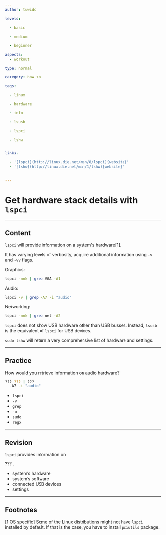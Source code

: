 ```yaml
---
author: tuwidc

levels:

  - basic

  - medium

  - beginner

aspects:
  - workout

type: normal

category: how to

tags:

  - linux

  - hardware

  - info

  - lsusb

  - lspci

  - lshw


links:

  - '[lspci](http://linux.die.net/man/8/lspci){website}'
  - '[lshw](http://linux.die.net/man/1/lshw){website}'


---
```


# Get hardware stack details with `lspci`

---
## Content

`lspci` will provide information on a system's hardware[1].
 
It has varying levels of verbosity, acquire additional information using `-v` and `-vv` flags.

Graphics:
```bash
lspci -nnk | grep VGA -A1
```
Audio:
```bash
lspci -v | grep -A7 -i "audio"
```
Networking:
```bash
lspci -nnk | grep net -A2
```

`lspci` does not show USB hardware other than USB busses. Instead, `lsusb` is the equivalent of `lspci` for USB devices. 

`sudo lshw` will return a very comprehensive list of hardware and settings.

---
## Practice

How would you retrieve information on audio hardware?
```bash
??? ??? | ??? 
  -A7 -i "audio"
```

* `lspci`
* `-v`
* `grep`
* `-o`
* `sudo`
* `regx`

---
## Revision

`lspci`  provides information on 

??? .


* system’s hardware
* system’s software
* connected USB devices
* settings

---
## Footnotes
[1:OS specific]
Some of the Linux distributions might not have `lspci` installed by default. If that is the case, you have to install `pciutils` package.
 
